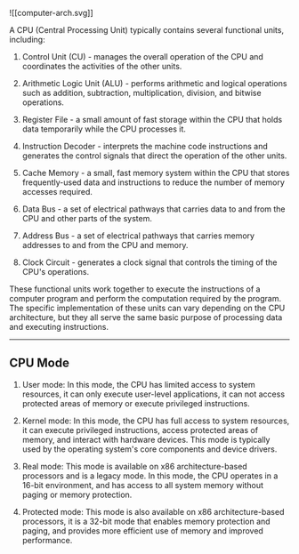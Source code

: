 
![[computer-arch.svg]]


A CPU (Central Processing Unit) typically contains several functional units, including:

1.  Control Unit (CU) - manages the overall operation of the CPU and coordinates the activities of the other units.
    
2.  Arithmetic Logic Unit (ALU) - performs arithmetic and logical operations such as addition, subtraction, multiplication, division, and bitwise operations.
    
3.  Register File - a small amount of fast storage within the CPU that holds data temporarily while the CPU processes it.
    
4.  Instruction Decoder - interprets the machine code instructions and generates the control signals that direct the operation of the other units.
    
5.  Cache Memory - a small, fast memory system within the CPU that stores frequently-used data and instructions to reduce the number of memory accesses required.
    
6.  Data Bus - a set of electrical pathways that carries data to and from the CPU and other parts of the system.
    
7.  Address Bus - a set of electrical pathways that carries memory addresses to and from the CPU and memory.
    
8.  Clock Circuit - generates a clock signal that controls the timing of the CPU's operations.
    

These functional units work together to execute the instructions of a computer program and perform the computation required by the program. The specific implementation of these units can vary depending on the CPU architecture, but they all serve the same basic purpose of processing data and executing instructions.


----

## CPU Mode

1.  User mode: In this mode, the CPU has limited access to system resources, it can only execute user-level applications, it can not access protected areas of memory or execute privileged instructions.
    
2.  Kernel mode: In this mode, the CPU has full access to system resources, it can execute privileged instructions, access protected areas of memory, and interact with hardware devices. This mode is typically used by the operating system's core components and device drivers.
    
3.  Real mode: This mode is available on x86 architecture-based processors and is a legacy mode. In this mode, the CPU operates in a 16-bit environment, and has access to all system memory without paging or memory protection.
    
4.  Protected mode: This mode is also available on x86 architecture-based processors, it is a 32-bit mode that enables memory protection and paging, and provides more efficient use of memory and improved performance.